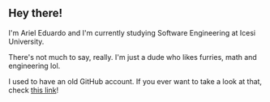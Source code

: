 ## Hey there!

I'm Ariel Eduardo and I'm currently studying Software Engineering at Icesi University.

There's not much to say, really. I'm just a dude who likes furries, math and engineering lol.

I used to have an old GitHub account. If you ever want to take a look at that, check [this link](https://github.com/lyca22)!
